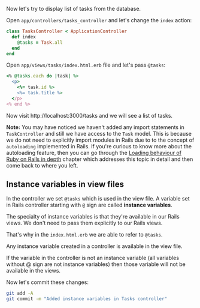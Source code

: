 Now let's try to display list of tasks from the database.

Open `app/controllers/tasks_controller` and let's change the `index` action:

```ruby {3}
class TasksController < ApplicationController
  def index
    @tasks = Task.all
  end
end
```

Open `app/views/tasks/index.html.erb` file and let's pass `@tasks`:

```ruby
<% @tasks.each do |task| %>
  <p>
    <%= task.id %>
    <%= task.title %>
  </p>
<% end %>
```

Now visit http://localhost:3000/tasks and we will see a list of tasks.

**Note:** You may have noticed we haven't added any import statements in
`TaskController` and still we have access to the `Task` model. This is because
we do not need to explicitly import modules in Rails due to to the concept of
`autoloading` implemented in Rails. If you're curious to know more about the
autoloading feature, then you can go through the
[Loading behaviour of Ruby on Rails in depth](https://www.bigbinary.com/learn-rubyonrails-book/loading-behavior-of-ruby-on-rails-in-depth)
chapter which addresses this topic in detail and then come back to where you
left.

## Instance variables in view files

In the controller we set `@tasks` which is used in the view file. A variable set
in Rails controller starting with `@` sign are called **instance variables**.

The specialty of instance variables is that they're available in our Rails
views. We don't need to pass them explicitly to our Rails views.

That's why in the `index.html.erb` we are able to refer to `@tasks`.

Any instance variable created in a controller is available in the view file.

If the variable in the controller is not an instance variable (all variables
without @ sign are not instance variables) then those variable will not be
available in the views.

Now let's commit these changes:

```bash
git add -A
git commit -m "Added instance variables in Tasks controller"
```
